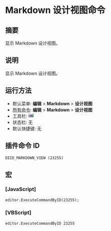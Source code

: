 # Markdown 设计视图命令

## 摘要

显示 Markdown 设计视图。

## 说明

显示 Markdown 设计视图。

## 运行方法

- 默认菜单: **编辑** \> **Markdown** \> **设计视图**
- [所有命令](../tools/all_commands): **编辑** \> **Markdown** \> **设计视图**
- 工具栏: ![](../../images/markdown_view.png)
- 状态栏: 无
- 默认快捷键: 无

## 插件命令 ID

```
EEID_MARKDOWN_VIEW (23255)
```

## 宏

### \[JavaScript\]

```
editor.ExecuteCommandByID(23255);
```

### \[VBScript\]

```
editor.ExecuteCommandByID 23255
```
